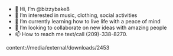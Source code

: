 - 👋 Hi, I’m @bizzybake8
- 👀 I’m interested in music, clothing, social activities
- 🌱 I’m currently learning how to live life with a peace of mind
- 💞️ I’m looking to collaborate on new ideas with amazing people
- 📫 How to reach me text/call (209)-338-8270.

<!---
bizzybake8/bizzybake8 is a ✨ special ✨ repository because its `README.md` (this file) appears on your GitHub profile.
You can click the Preview link to take a look at your changes.
--->
content://media/external/downloads/2453
